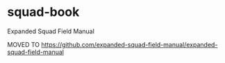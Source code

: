 # squad-book
Expanded Squad Field Manual

MOVED TO https://github.com/expanded-squad-field-manual/expanded-squad-field-manual
